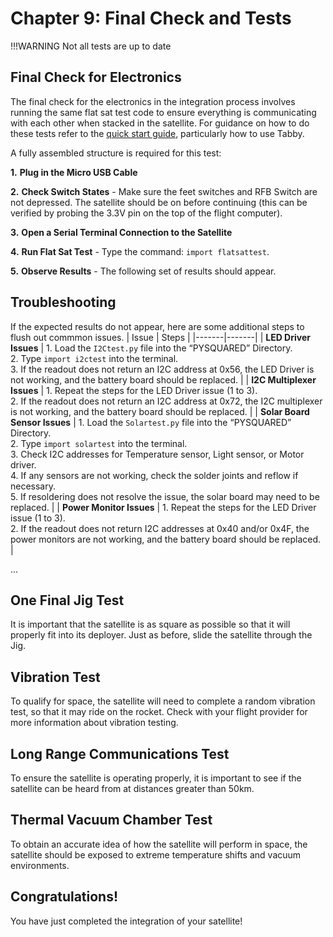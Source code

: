 # Chapter 9: Final Check and Tests

!!!WARNING
      Not all tests are up to date

## Final Check for Electronics
The final check for the electronics in the integration process involves running the same flat sat test code to ensure everything is communicating with each other when stacked in the satellite. For guidance on how to do these tests refer to the [quick start guide](proves_quick_start.md), particularly how to use Tabby.

A fully assembled structure is required for this test:

**1.** **Plug in the Micro USB Cable**

**2.** **Check Switch States**
    - Make sure the feet switches and RFB Switch are not depressed. The satellite should be on before continuing (this can be verified by probing the 3.3V pin on the top of the flight computer).

**3.** **Open a Serial Terminal Connection to the Satellite**

**4.** **Run Flat Sat Test**
    - Type the command: `import flatsattest`. 

**5.** **Observe Results**
    - The following set of results should appear.




## Troubleshooting
If the expected results do not appear, here are some additional steps to flush out commmon issues. 
| Issue | Steps |
|-------|-------|
| **LED Driver Issues** | 1. Load the `I2Ctest.py` file into the “PYSQUARED” Directory. <br> 2. Type `import i2ctest` into the terminal. <br> 3. If the readout does not return an I2C address at 0x56, the LED Driver is not working, and the battery board should be replaced. |
| **I2C Multiplexer Issues** | 1. Repeat the steps for the LED Driver issue (1 to 3). <br> 2. If the readout does not return an I2C address at 0x72, the I2C multiplexer is not working, and the battery board should be replaced. |
| **Solar Board Sensor Issues** | 1. Load the `Solartest.py` file into the “PYSQUARED” Directory. <br> 2. Type `import solartest` into the terminal. <br> 3. Check I2C addresses for Temperature sensor, Light sensor, or Motor driver. <br> 4. If any sensors are not working, check the solder joints and reflow if necessary. <br> 5. If resoldering does not resolve the issue, the solar board may need to be replaced. |
| **Power Monitor Issues** | 1. Repeat the steps for the LED Driver issue (1 to 3). <br> 2. If the readout does not return I2C addresses at 0x40 and/or 0x4F, the power monitors are not working, and the battery board should be replaced. |

...


## One Final Jig Test
It is important that the satellite is as square as possible so that it will properly fit into its deployer. Just as before, slide the satellite through the Jig.

## Vibration Test
To qualify for space, the satellite will need to complete a random vibration test, so that it may ride on the rocket. Check with your flight provider for more information about vibration testing.

## Long Range Communications Test
To ensure the satellite is operating properly, it is important to see if the satellite can be heard from at distances greater than 50km.

## Thermal Vacuum Chamber Test
To obtain an accurate idea of how the satellite will perform in space, the satellite should be exposed to extreme temperature shifts and vacuum environments.

## Congratulations!
You have just completed the integration of your satellite!
